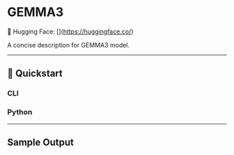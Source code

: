 # GEMMA3
🔗 Hugging Face: \[\](https://huggingface.co/)

A concise description for GEMMA3 model.

---
## 🚀 Quickstart

### CLI


### Python


---
## Sample Output

